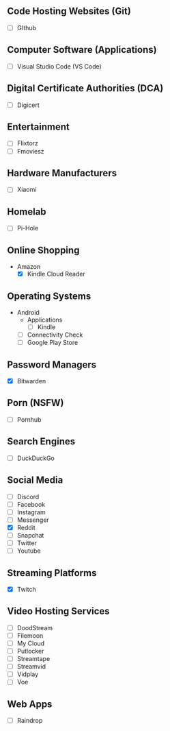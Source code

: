 ## Code Hosting Websites (Git)

- [ ] GIthub

## Computer Software (Applications)

- [ ] Visual Studio Code (VS Code)

## Digital Certificate Authorities (DCA)

- [ ] Digicert

## Entertainment

- [ ] Flixtorz
- [ ] Fmoviesz

## Hardware Manufacturers

- [ ] Xiaomi

## Homelab

- [ ] Pi-Hole

## Online Shopping

- Amazon
  - [x] Kindle Cloud Reader

## Operating Systems

- Android
  - Applications
    - [ ] Kindle
  - [ ] Connectivity Check
  - [ ] Google Play Store

## Password Managers

- [x] Bitwarden

## Porn (NSFW)

- [ ] Pornhub

## Search Engines

- [ ] DuckDuckGo

## Social Media

- [ ] Discord
- [ ] Facebook
- [ ] Instagram
- [ ] Messenger
- [x] Reddit
- [ ] Snapchat
- [ ] Twitter
- [ ] Youtube

## Streaming Platforms

- [x] Twitch

## Video Hosting Services

- [ ] DoodStream
- [ ] Filemoon
- [ ] My Cloud
- [ ] Putlocker
- [ ] Streamtape
- [ ] Streamvid
- [ ] Vidplay
- [ ] Voe

## Web Apps

- [ ] Raindrop

